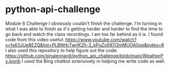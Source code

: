 # python-api-challenge
Module 6 Challenge
I obviously couldn't finish the challenge. I'm turning in what I was able to finish as it's getting harder and harder to find the time to go back and watch the class recordings. I am too far behind as it is.
I found code from this video useful: https://www.youtube.com/watch?v=fs63JUeBEZQ&list=PLBNHcTwrlK2h-3_kPuZo597i3mMUOA0oe&index=8
I also used this repository to help figure out the code: https://github.com/ginaleonardi/python_api_challenge/blob/main/WeatherPy.ipynb
I used the Bing chatbot extensively in helping me write code as well.
